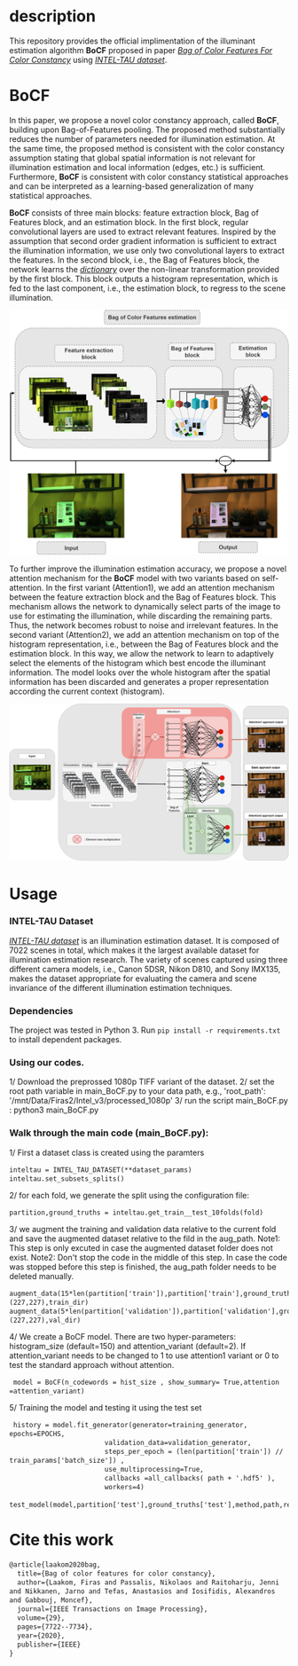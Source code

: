 # description
This repository provides the official implimentation of the illuminant estimation algorithm **BoCF** proposed in paper *[Bag of Color Features For Color Constancy](https://ieeexplore.ieee.org/document/9130881)*  using *[INTEL-TAU dataset](http://urn.fi/urn:nbn:fi:att:f8b62270-d471-4036-b427-f21bce32b965)*. 

# BoCF
In this paper, we propose a novel color constancy approach, called **BoCF**, building upon Bag-of-Features pooling. The proposed method substantially reduces the number of parameters needed for illumination estimation. At the same time, the proposed method is consistent  with the color constancy assumption stating that global spatial information is not relevant for illumination estimation and local information (edges, etc.) is sufficient. Furthermore, **BoCF** is consistent with color constancy statistical approaches and can be interpreted as a learning-based generalization of many statistical approaches.

**BoCF** consists of three main blocks: feature extraction block, Bag of Features block, and an estimation block. In the first block, regular convolutional layers are used to extract relevant features. Inspired by the assumption that second order gradient information is sufficient to extract the illumination information, we use only two convolutional layers to extract the features.  In the second block, i.e., the Bag of Features block, the network learns the *[dictionary](https://arxiv.org/abs/1707.08105)* over the non-linear transformation provided by the first block. This block outputs a histogram representation, which is fed to the last component, i.e., the estimation block, to regress to the scene illumination. 

<p align="center">
  <img src="figures/intro22.jpg" width="600">
</p>

 To further improve the illumination estimation accuracy, we propose a novel attention mechanism for the **BoCF** model with two variants based on self-attention. In the first variant (Attention1), we add an attention mechanism between the feature extraction block and the Bag of Features block. This mechanism allows the network to dynamically select parts of the image to use for estimating the illumination, while discarding the remaining parts. Thus, the network becomes robust to noise and irrelevant features. In the second variant (Attention2), we add an attention mechanism on top of the histogram representation, i.e.,  between the Bag of Features block and the estimation block. In this way, we allow the network to learn to adaptively select the elements of the histogram which best encode the illuminant information. The model looks over the whole histogram after the spatial information has been discarded and generates a proper representation according the current context (histogram).

<p align="center">
  <img src="figures/TIP_ours.jpg" width="900">
</p>


# Usage

### INTEL-TAU Dataset
*[INTEL-TAU dataset](http://urn.fi/urn:nbn:fi:att:f8b62270-d471-4036-b427-f21bce32b965)* is an illumination estimation dataset. It is composed of 7022 scenes in total, which makes it the largest available dataset for illumination estimation research. The variety of scenes captured using three different camera models, i.e., Canon 5DSR, Nikon D810, and Sony IMX135, makes the dataset appropriate for evaluating the camera and scene invariance of the different illumination estimation techniques. 

### Dependencies 

The project was tested in Python 3. Run `pip install -r requirements.txt` to install dependent packages.

### Using our codes.
1/ Download the preprossed 1080p TIFF variant of the dataset. 
2/ set the root path variable in main_BoCF.py to your data path, e.g., 'root_path': '/mnt/Data/Firas2/Intel_v3/processed_1080p' 
3/ run the script  main_BoCF.py : python3 main_BoCF.py 

### Walk through the main code (main_BoCF.py): 

1/ First a dataset class is created using the paramters 

    inteltau = INTEL_TAU_DATASET(**dataset_params)
    inteltau.set_subsets_splits()

2/ for each fold, we generate the split using the configuration file:

    partition,ground_truths = inteltau.get_train__test_10folds(fold)            

3/ we augment the training and validation data relative to the current fold and save the augmented dataset relative to the fild in the aug_path. 
Note1:  This step is only excuted in case the augmented dataset folder does not exist.
Note2: Don't stop the code in the middle of this step. In case the code was stopped before this step is finished, the aug_path folder needs to be deleted manually. 

    augment_data(15*len(partition['train']),partition['train'],ground_truths['train'],(227,227),train_dir)    
    augment_data(5*len(partition['validation']),partition['validation'],ground_truths['validation'],(227,227),val_dir)  

4/ We create a BoCF model. There are two hyper-parameters: histogram_size (default=150) and attention_variant (default=2). If attention_variant needs to be changed to 1 to use attention1 variant or 0 to test the standard approach without attention. 
    
     model = BoCF(n_codewords = hist_size , show_summary= True,attention =attention_variant) 

5/ Training the model and testing it using the test set

     history = model.fit_generator(generator=training_generator, epochs=EPOCHS,
                            validation_data=validation_generator,
                            steps_per_epoch = (len(partition['train']) // train_params['batch_size']) ,                    
                            use_multiprocessing=True, 
                            callbacks =all_callbacks( path + '.hdf5' ),
                            workers=4)
     test_model(model,partition['test'],ground_truths['test'],method,path,result_path)


# Cite this work

```
@article{laakom2020bag,
  title={Bag of color features for color constancy},
  author={Laakom, Firas and Passalis, Nikolaos and Raitoharju, Jenni and Nikkanen, Jarno and Tefas, Anastasios and Iosifidis, Alexandros and Gabbouj, Moncef},
  journal={IEEE Transactions on Image Processing},
  volume={29},
  pages={7722--7734},
  year={2020},
  publisher={IEEE}
}
```
